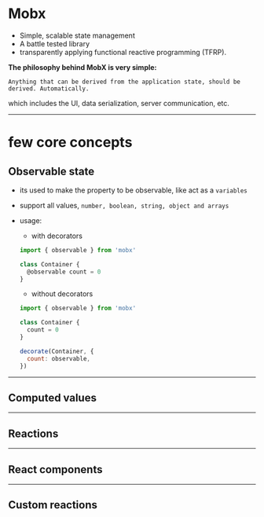 # Mobx

- Simple, scalable state management
- A battle tested library
- transparently applying functional reactive programming (TFRP).

**The philosophy behind MobX is very simple:**

`Anything that can be derived from the application state, should be derived. Automatically.`

which includes the UI, data serialization, server communication, etc.

---

# few core concepts

## Observable state

- its used to make the property to be observable, like act as a `variables`
- support all values, `number, boolean, string, object and arrays`
- usage:

  - with decorators

  ```js
  import { observable } from 'mobx'

  class Container {
    @observable count = 0
  }
  ```

  - without decorators

  ```js
  import { observable } from 'mobx'

  class Container {
    count = 0
  }

  decorate(Container, {
    count: observable,
  })
  ```

---

## Computed values

---

## Reactions

---

## React components

---

## Custom reactions
